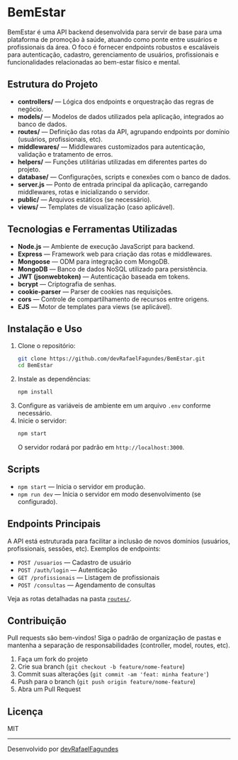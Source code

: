 # BemEstar

BemEstar é uma API backend desenvolvida para servir de base para uma plataforma de promoção à saúde, atuando como ponte entre usuários e profissionais da área. O foco é fornecer endpoints robustos e escaláveis para autenticação, cadastro, gerenciamento de usuários, profissionais e funcionalidades relacionadas ao bem-estar físico e mental.

## Estrutura do Projeto

- **controllers/** — Lógica dos endpoints e orquestração das regras de negócio.
- **models/** — Modelos de dados utilizados pela aplicação, integrados ao banco de dados.
- **routes/** — Definição das rotas da API, agrupando endpoints por domínio (usuários, profissionais, etc).
- **middlewares/** — Middlewares customizados para autenticação, validação e tratamento de erros.
- **helpers/** — Funções utilitárias utilizadas em diferentes partes do projeto.
- **database/** — Configurações, scripts e conexões com o banco de dados.
- **server.js** — Ponto de entrada principal da aplicação, carregando middlewares, rotas e inicializando o servidor.
- **public/** — Arquivos estáticos (se necessário).
- **views/** — Templates de visualização (caso aplicável).

## Tecnologias e Ferramentas Utilizadas

- **Node.js** — Ambiente de execução JavaScript para backend.
- **Express** — Framework web para criação das rotas e middlewares.
- **Mongoose** — ODM para integração com MongoDB.
- **MongoDB** — Banco de dados NoSQL utilizado para persistência.
- **JWT (jsonwebtoken)** — Autenticação baseada em tokens.
- **bcrypt** — Criptografia de senhas.
- **cookie-parser** — Parser de cookies nas requisições.
- **cors** — Controle de compartilhamento de recursos entre origens.
- **EJS** — Motor de templates para views (se aplicável).

## Instalação e Uso

1. Clone o repositório:
   ```bash
   git clone https://github.com/devRafaelFagundes/BemEstar.git
   cd BemEstar
   ```
2. Instale as dependências:
   ```bash
   npm install
   ```
3. Configure as variáveis de ambiente em um arquivo `.env` conforme necessário.
4. Inicie o servidor:
   ```bash
   npm start
   ```
   O servidor rodará por padrão em `http://localhost:3000`.

## Scripts

- `npm start` — Inicia o servidor em produção.
- `npm run dev` — Inicia o servidor em modo desenvolvimento (se configurado).

## Endpoints Principais

A API está estruturada para facilitar a inclusão de novos domínios (usuários, profissionais, sessões, etc). Exemplos de endpoints:

- `POST /usuarios` — Cadastro de usuário
- `POST /auth/login` — Autenticação
- `GET /profissionais` — Listagem de profissionais
- `POST /consultas` — Agendamento de consultas

Veja as rotas detalhadas na pasta [`routes/`](./routes).

## Contribuição

Pull requests são bem-vindos! Siga o padrão de organização de pastas e mantenha a separação de responsabilidades (controller, model, routes, etc).

1. Faça um fork do projeto
2. Crie sua branch (`git checkout -b feature/nome-feature`)
3. Commit suas alterações (`git commit -am 'feat: minha feature'`)
4. Push para o branch (`git push origin feature/nome-feature`)
5. Abra um Pull Request

## Licença

MIT

---
Desenvolvido por [devRafaelFagundes](https://github.com/devRafaelFagundes)
